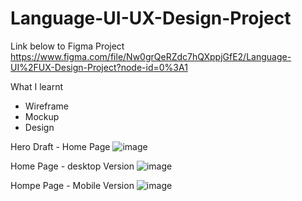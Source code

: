 # Language-UI-UX-Design-Project
Link below  to Figma Project 
https://www.figma.com/file/Nw0grQeRZdc7hQXppjGfE2/Language-UI%2FUX-Design-Project?node-id=0%3A1

What I learnt
- Wireframe
- Mockup
- Design



Hero Draft - Home Page
![image](https://user-images.githubusercontent.com/72018100/161729358-4c96114e-8bb4-4507-9aec-26bb9d0a1f30.png)




Home Page - desktop Version
![image](https://user-images.githubusercontent.com/72018100/161729717-e34eb28b-d40b-42cb-a354-1f70e1d4d8c3.png)


Hompe Page - Mobile Version
![image](https://user-images.githubusercontent.com/72018100/161729932-42897186-1975-4e2c-9bf7-17020f96e588.png)


